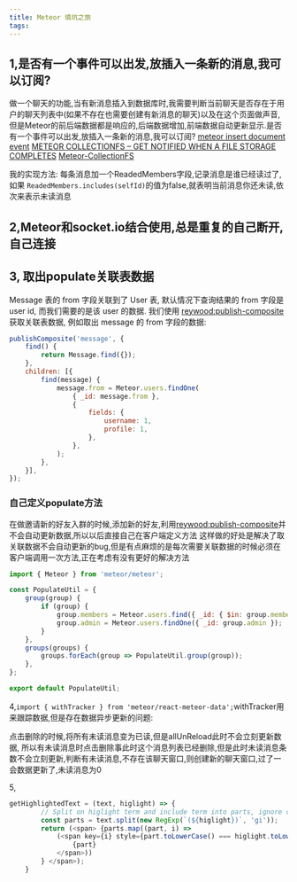 ```yaml
---
title: Meteor 填坑之旅
tags:
---
```

## 1,是否有一个事件可以出发,放插入一条新的消息,我可以订阅?
做一个聊天的功能,当有新消息插入到数据库时,我需要判断当前聊天是否存在于用户的聊天列表中(如果不存在也需要创建有新消息的聊天)以及在这个页面做声音,但是Meteor的前后端数据都是响应的,后端数据增加,前端数据自动更新显示.是否有一个事件可以出发,放插入一条新的消息,我可以订阅?
[meteor insert document event](https://stackoverflow.com/questions/29022760/meteor-event-for-subscriber-of-collection-for-new-insert-of-document-in-mongodb)
[METEOR COLLECTIONFS – GET NOTIFIED WHEN A FILE STORAGE COMPLETES](https://krishprasadar.wordpress.com/)
[Meteor-CollectionFS](https://github.com/CollectionFS/Meteor-CollectionFS/issues/264)

我的实现方法: 每条消息加一个ReadedMembers字段,记录消息是谁已经读过了,如果 `ReadedMembers.includes(selfId)`的值为false,就表明当前消息你还未读,依次来表示未读消息
## 2,Meteor和socket.io结合使用,总是重复的自己断开,自己连接
## 3, 取出populate关联表数据

Message 表的 from 字段关联到了 User 表, 默认情况下查询结果的 from 字段是 user id, 而我们需要的是该 user 的数据. 我们使用 [reywood:publish-composite](https://atmospherejs.com/reywood/publish-composite) 获取关联表数据, 例如取出 message 的 from 字段的数据:

```js
publishComposite('message', {
    find() {
        return Message.find({});
    },
    children: [{
        find(message) {
            message.from = Meteor.users.findOne(
                { _id: message.from },
                {
                    fields: {
                        username: 1,
                        profile: 1,
                    },
                },
            );
        },
    }],
});
```
### 自己定义populate方法
在做邀请新的好友入群的时候,添加新的好友,利用[reywood:publish-composite](https://atmospherejs.com/reywood/publish-composite)并不会自动更新数据,所以以后直接自己在客户端定义方法
这样做的好处是解决了取关联数据不会自动更新的bug,但是有点麻烦的是每次需要关联数据的时候必须在客户端调用一次方法,正在考虑有没有更好的解决方法
```js
import { Meteor } from 'meteor/meteor';

const PopulateUtil = {
    group(group) {
        if (group) {
            group.members = Meteor.users.find({ _id: { $in: group.members } }).fetch();
            group.admin = Meteor.users.findOne({ _id: group.admin });
        }
    },
    groups(groups) {
        groups.forEach(group => PopulateUtil.group(group));
    },
};

export default PopulateUtil;
```
4,`import { withTracker } from 'meteor/react-meteor-data';`withTracker用来跟踪数据,但是存在数据异步更新的问题:

点击删除的时候,将所有未读消息变为已读,但是allUnReload此时不会立刻更新数据,
所以有未读消息时点击删除事此时这个消息列表已经删除,但是此时未读消息条数不会立刻更新,判断有未读消息,不存在该聊天窗口,则创建新的聊天窗口,过了一会数据更新了,未读消息为0

5, 
```js
getHighlightedText = (text, higlight) => {
        // Split on higlight term and include term into parts, ignore case
        const parts = text.split(new RegExp(`(${higlight})`, 'gi'));
        return (<span> {parts.map((part, i) =>
            (<span key={i} style={part.toLowerCase() === higlight.toLowerCase() ? { color: '#29b6f6' } : {}}>
                {part}
            </span>))
        } </span>);
    }
```
